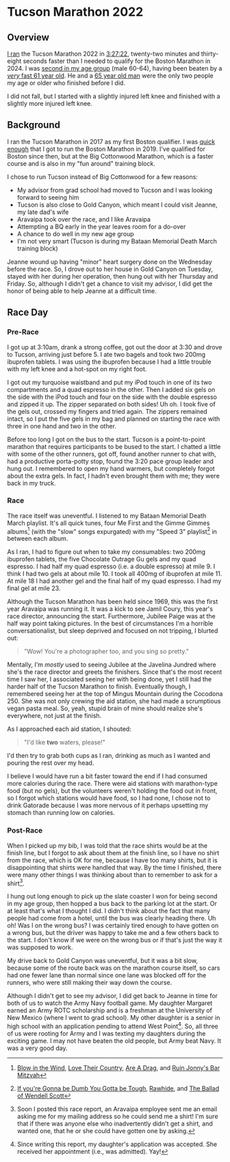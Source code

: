 # Tucson Marathon 2022

## Overview

[I ran](https://www.strava.com/activities/8232711669) the Tucson
Marathon 2022 in
[3:27:22](https://www.athlinks.com/event/13551/results/Event/1037732/Course/2312155/Bib/524),
twenty-two minutes and thirty-eight seconds faster than I needed to
qualify for the Boston Marathon in 2024.  I was [second in my age
group](https://www.athlinks.com/event/13551/results/Event/1037732/Course/2312155/Division/2054590/Results)
(male 60-64), having been beaten by a [_very_ fast 61 year old](https://www.athlinks.com/event/13551/results/Event/1037732/Course/2312155/Bib/486). He and
a [65 year old man](https://www.athlinks.com/event/13551/results/Event/1037732/Course/2312155/Bib/186) were the only two people my age or older who finished
before I did.

I did not fall, but I started with a slightly injured left knee and
finished with a slightly more injured left knee.

## Background

I ran the Tucson Marathon in 2017 as my first Boston qualifier.  I was
[quick
enough](https://www.athlinks.com/event/13551/results/Event/603382/Course/913511/Bib/367)
that I got to run the Boston Marathon in 2019.  I've qualified
for Boston since then, but at the Big Cottonwood Marathon, which is a
faster course and is also in my "fun around" training block.

I chose to run Tucson instead of Big Cottonwood for a few reasons:

- My
advisor from grad school had moved to Tucson and I was looking forward
to seeing him
- Tucson is also close to Gold Canyon, which meant I could
visit Jeanne, my late dad's wife
- Aravaipa took over the race, and I like Aravaipa
- Attempting a BQ early in the year leaves room for a do-over
- A chance to do well in my new age group
- I'm not very smart (Tucson is during my Bataan Memorial Death March training block)

Jeanne wound up having "minor" heart surgery done on the Wednesday before
the race. So, I drove out to her house in Gold Canyon on Tuesday, stayed
with her during her operation, then hung out with her Thursday and Friday.
So, although I didn't get a chance to visit my advisor, I did get the honor
of being able to help Jeanne at a difficult time.

## Race Day

### Pre-Race

I got up at 3:10am, drank a strong coffee, got out the door at 3:30
and drove to Tucson, arriving just before 5.  I ate two bagels and
took two 200mg ibuprofen tablets.  I was using the ibuprofen because I
had a little trouble with my left knee and a hot-spot on my right
foot.

I got out my turquoise waistband and put
my iPod touch in one of its two compartments and a quad espresso in the
other.  Then I added six gels on the side with the iPod touch and four
on the side with the double espresso and zipped it up. The
zipper separated on both sides! Uh oh.  I took five of the gels out,
crossed my fingers and tried again.  The zippers remained intact, so
I put the five gels in my bag and planned on starting the race with
three in one hand and two in the other.

Before too long I got on the bus to the start. Tucson is a
point-to-point marathon that requires participants to be bused to the
start.  I chatted a little with some of the other runners, got off,
found another runner to chat with, had a productive porta-potty stop,
found the 3:20 pace group leader and hung out.  I remembered to open
my hand warmers, but completely forgot about the extra gels.  In fact,
I hadn't even brought them with me; they were back in my truck.

### Race

The race itself was uneventful.  I listened to my Bataan Memorial
Death March playlist.  It's all quick tunes, four Me First and the
Gimme Gimmes albums[^1] (with the "slow" songs expurgated) with my "Speed
3" playlist[^2] in between each album.

As I ran, I had to figure out when to take my consumables: two 200mg
ibuprofen tablets, the five Chocolate Outrage Gu gels and my quad
espresso.  I had half my quad espresso (i.e. a double espresso) at
mile 9.  I think I had two gels at about mile 10.  I took all 400mg
of ibuprofen at mile 11.  At mile 18 I had another gel and the final
half of my quad espresso.  I had my final gel at mile 23.

Although the Tucson Marathon has been held since 1969, this was the
first year Aravaipa was running it.  It was a kick to see Jamil Coury,
this year's race director,
announcing the start. Furthermore, Jubilee Paige was at the half way
point taking pictures.  In the best of circumstances I'm a horrible
conversationalist, but sleep deprived and focused on not tripping, I
blurted out:
> "Wow! You're a photographer too, and you sing so pretty."

Mentally, I'm _mostly_ used to seeing Jubilee at the Javelina Jundred
where she's the race director and greets the finishers.  Since that's
the most recent time I saw her, I associated seeing her with being
done, yet I still had the harder half of the Tucson Marathon to
finish.  Eventually though, I remembered seeing her at the top of
Mingus Mountain during the Cocodona 250. She was not only crewing the
aid station, she had made a scrumptious vegan pasta meal.  So, yeah,
stupid brain of mine should realize she's everywhere, not just at the
finish.

As I approached each aid station, I shouted:

> "I'd like **two** waters, please!"

I'd then try to grab both cups as I ran, drinking as much as I wanted
and pouring the rest over my head.

I believe I would have run a bit faster toward the end if I had
consumed more calories during the race.  There were aid stations with
marathon-type food (but no gels), but the volunteers weren't holding
the food out in front, so I forgot which stations would have
food, so I had none, I chose not to drink Gatorade because I was more
nervous of it perhaps upsetting my stomach than running low on
calories.

### Post-Race

When I picked up my bib, I was told that the race shirts would be at
the finish line, but I forgot to ask about them at the finish line, so
I have no shirt from the race, which is OK for me, because I have too
many shirts, but it is disappointing that shirts were handled that
way.  By the time I finished, there were many other things I was
thinking about than to remember to ask for a shirt[^4].

I hung out long enough to pick up the slate coaster I won for being
second in my age group, then hopped a bus back to the parking lot at
the start.  Or at least that's what I thought I did.  I didn't think
about the fact that many people had come from a hotel, until the bus
was clearly heading there.  Uh oh! Was I on the wrong bus?  I was
certainly tired enough to have gotten on a wrong bus, but the driver
was happy to take me and a few others back to the start.  I don't know
if we were on the wrong bus or if that's just the way it was supposed
to work.

My drive back to Gold Canyon was uneventful, but it was a bit slow,
because some of the route back was on the marathon course itself, so
cars had one fewer lane than normal since one lane was blocked off
for the runners, who were still making their way down the course.

Although I didn't get to see my advisor, I did get back to Jeanne in
time for both of us to watch the Army Navy football game.  My daughter
Margaret earned an Army ROTC scholarship and is a freshman at the
University of New Mexico (where I went to grad school).  My other
daughter is a senior in high school with an application pending to
attend West Point[^5].  So, all three of us were rooting for Army and
I was texting my daughters during the exciting game.  I may not have
beaten the old people, but Army beat Navy. It was a very good day.

[^1]: [Blow in the
    Wind](https://www.youtube.com/watch?v=oDQz4FzFrS4&list=PL2DTtIwdCob1r2eviyFoem4CKFgrSMOnh),
    [Love Their
    Country](https://www.youtube.com/watch?v=wWZtPKTpOEo&list=PLp5Ue8WePEmv95WkWWXBLVDlQQhvTb0PX),
    [Are A
    Drag](https://www.youtube.com/watch?v=yUvxpYf0crw&list=OLAK5uy_ms0t0gvpnS9Nkzh9Gg68q1GdmrIFKx7DA), and 
    [Ruin Jonny's Bar Mitzvah](https://www.youtube.com/watch?v=564YWy-BYN8&list=OLAK5uy_loe_I2N5dCNioTZ7dSNa_6q8zTxsXvRCM)


[^2]: [If you're Gonna be Dumb You Gotta be Tough](https://www.youtube.com/watch?v=bXeDRbJP_QE), [Rawhide](https://www.youtube.com/watch?v=qKEzV3ZVKfY), and [The Ballad of Wendell Scott](https://www.youtube.com/watch?v=y2vXth5xwHA)[^3]


[^3]: [Wendell Scott's biography](https://www.goodreads.com/book/show/58611896-hard-driving)

[^4]: Soon I posted this race report, an Aravaipa employee sent me
an email asking me for my mailing address so he could send me a shirt! I'm
sure that if there was anyone else who inadvertently didn't get a shirt, and
wanted one, that he or she could have gotten one by asking.

[^5]: Since writing this report, my daughter's application was accepted. She
received her appointment (i.e., was admitted). Yay!
